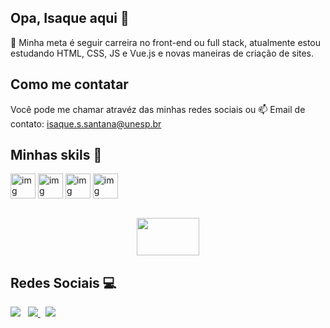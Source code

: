 ## Opa, Isaque aqui 👋

🔭 Minha meta é seguir carreira no front-end ou full stack, atualmente estou estudando HTML, CSS, JS e Vue.js 
e novas maneiras de criação de sites.

## Como me contatar

Você pode me chamar atravéz das minhas redes sociais ou
📫 Email de contato: isaque.s.santana@unesp.br

## Minhas skils 🧠

<div> 
    <img align="center" alt="img" height="40" width="40" src="https://user-images.githubusercontent.com/102702098/236035674-63df92fb-5a52-4119-a950-8001b6c6cfbd.png">
    <img align="center" alt="img" height="40" width="40" src="https://user-images.githubusercontent.com/102702098/236036053-8c97ea74-31b2-417a-bbea-0dc63c5b3acc.png">
    <img align="center" alt="img" width="40"   
src="https://upload.wikimedia.org/wikipedia/commons/8/87/Sql_data_base_with_logo.png">
    <img align="center" alt="img" height="40" width="40" src="https://user-images.githubusercontent.com/102702098/236036220-52bbace0-b1e9-4d01-8934-013223f808dd.png">
</div>
<br>

<!-- Fun GIF Section -->
<p align="center">
    <img src="https://sun9-73.userapi.com/impf/13KjueSC2ggxu0dFon1D_6e3eGUASG0DFjeXEg/PUVwj-flmEM.jpg?size=1920x768&quality=95&crop=0,40,1591,635&sign=4868f5fde7beafbe218342146dbc1814&type=cover_group" style="width:100; height:60; object-fit:cover;">
</p>

## Redes Sociais 💻

<a href="https://www.instagram.com/isaque.css/">
    <img src="https://img.shields.io/badge/Instagram-E4405F?style=for-the-badge&logo=instagram&logoColor=white"></a>
</a> &nbsp;
<a href="https://www.facebook.com/profile.php?id=100030372639895&locale=pt_BR">
    <img src="https://img.shields.io/badge/Facebook-1877F2?style=for-the-badge&logo=facebook&logoColor=white">
</a> &nbsp;
<a href="https://www.linkedin.com/in/isaque-sudário-santana-880377238/">
    <img src="https://img.shields.io/badge/LinkedIn-0077B5?style=for-the-badge&logo=linkedin&logoColor=white">
</a>

<div style="display: flex; justify-content: space-between;">
    <img src="https://img1.picmix.com/output/stamp/normal/5/4/6/0/1080645_76bc9.gif" width="200;>
    <img src="https://img1.picmix.com/output/stamp/normal/5/4/6/0/1080645_76bc9.gif" width="200;>
</div>
